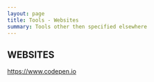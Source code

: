 ```yaml
---
layout: page
title: Tools - Websites
summary: Tools other then specified elsewhere
---
```


## WEBSITES

https://www.codepen.io

 

